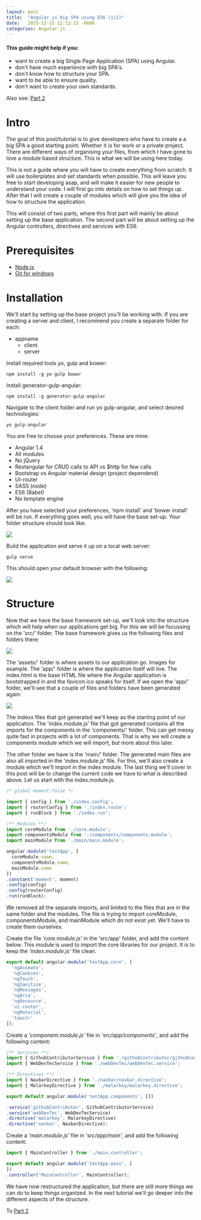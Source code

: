 ```yaml
---
layout: post
title:  "Angular.js big SPA using ES6 (1/2)"
date:   2015-12-15 12:12:22 -0600
categories: Angular.js
---
```



#### This guide might help if you: ####
- want to create a big Single Page Application (SPA) using Angular.
- don't have much experience with big SPA's.
- don't know how to structure your SPA.
- want to be able to ensure quality.
- don't want to create your own standards.

Also see: [Part 2](/big-spa-with-angular-and-es6-2-2/)

# Intro #

The goal of this post/tutorial is to give developers who have to create a a big SPA a good starting point. Whether it is for work or a private project. There are different ways of organising your files, from which I have gone to love a module based structure. This is what we will be using here today.

This is not a guide where you will have to create everything from scratch. It will use boilerplates and set standards when possible. This will leave you free to start developing asap, and will make it easier for new people to understand your code. I will first go into details on how to set things up. After that I will create a couple of modules which will give you the idea of how to structure the application.

This will consist of two parts, where this first part will mainly be about setting up the base application. The second part will be about setting up the Angular controllers, directives and services with ES6.


# Prerequisites #

- [Node.js](http://www.nodejs.org "node.js")
- [Git for windows](https://git-scm.com/download/win "Git for windows") 

# Installation #

We'll start by setting up the base project you'll be working with. If you are creating a server and client, I recommend you create a separate folder for each:

- appname
	- client
	- server 

Install required tools yo, gulp and bower:

    npm install -g yo gulp bower

Install generator-gulp-angular:

    npm install -g generator-gulp-angular

Navigate to the client folder and run yo gulp-angular, and select desired technologies:

    yo gulp-angular

You are free to choose your preferences. These are mine:

* Angular 1.4
* All modules
* No jQuery
* Restangular for CRUD calls to API vs $http for few calls
* Bootstrap vs Angular material design (project dependend)
* UI-router
* SASS (node)
* ES6 (Babel)
* No template engine

After you have selected your preferences, 'npm install' and 'bower install' will be run. If everything goes well, you will have the base set-up. Your folder structure should look like:

![](/content/images/2017/02/app_structure.PNG)

Build the application and serve it up on a local web server:

    gulp serve

This should open your default browser with the following:

![](/content/images/2017/02/running-app.PNG)

# Structure #

Now that we have the base framework set-up, we'll look into the structure which will help when our applications get big. For this we will be focussing on the 'src/' folder. The base framework gives us the following files and folders there:

![](/content/images/2017/02/src_structure.PNG)

The 'assets/' folder is where assets to our application go. Images for example. The 'app/' folder is where the application itself will live. The index.html is the base HTML file where the Angular application is bootstrapped in and the favicon.ico speaks for itself. If we open the 'app/' folder, we'll see that a couple of files and folders have been generated again:

![](/content/images/2017/02/app_folder_structure.PNG)

The indexx files that got generated we'll keep as the starting point of our application. The 'index.module.js' file that got generated contains all the imports for the components in the 'components/' folder. This can get messy quite fast in projects with a lot of components. That is why we will create a components module which we will import, but more about this later. 

The other folder we have is the 'main/' folder. The generated main files are also all imported in the 'index.module.js' file. For this, we'll also create a module which we'll import in the index module. The last thing we'll cover in this post will be to change the current code we have to what is described above. Let us start with the index.module.js. 

```javascript
/* global moment:false */

import { config } from './index.config';
import { routerConfig } from './index.route';
import { runBlock } from './index.run';

/** Modules **/
import coreModule from './core.module';
import componentsModule from './components/components.module';
import mainModule from './main/main.module';

angular.module('testApp', [
  coreModule.name,
  componentsModule.name,
  mainModule.name
])
.constant('moment', moment)
.config(config)
.config(routerConfig)
.run(runBlock);

```

We removed all the separate imports, and limited to the files that are in the same folder and the modules. The file is trying to import coreModule, componentsModule, and mainModule which do not exist yet. We'll have to create them ourselves.

Create the file *'core.module.js'* in the 'src/app' folder, and add the content below. This module is used to import the core libraries for our project. It is to keep the *'index.module.js'* file clean.

```javascript
export default angular.module('testApp.core', [
  'ngAnimate',
  'ngCookies',
  'ngTouch',
  'ngSanitize',
  'ngMessages',
  'ngAria',
  'ngResource',
  'ui.router',
  'ngMaterial',
  'toastr'
]);
```

Create a *'component.module.js'* file in *'src/app/components'*, and add the following content:

```javascript
/** Services **/
import { GithubContributorService } from './githubContributor/githubContributor.service';
import { WebDevTecService } from './webDevTec/webDevTec.service';

/** Directives **/
import { NavbarDirective } from './navbar/navbar.directive';
import { MalarkeyDirective } from './malarkey/malarkey.directive';

export default angular.module('testApp.components', [])

.service('githubContributor', GithubContributorService)
.service('webDevTec', WebDevTecService)
.directive('malarkey', MalarkeyDirective)
.directive('navbar', NavbarDirective);

```


Create a *'main.module.js'* file in *'src/app/main'*, and add the following content:

```javascript
import { MainController } from './main.controller';

export default angular.module('testApp.main', [
])
.controller('MainController', MainController);
```

We have now restructured the application, but there are still more things we can do to keep things organized. In the next tutorial we'll go deeper into the different aspects of the structure.

To [Part 2](/big-spa-with-angular-and-es6-2-2/)